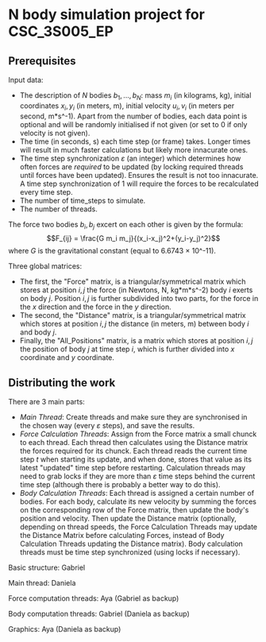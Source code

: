 # N body simulation project for CSC_3S005_EP

## Prerequisites

Input data:

- The description of $N$ bodies $b_1,\ldots,b_N$: mass $m_i$ (in kilograms, kg), initial coordinates $x_i,y_i$ (in meters, m), initial velocity $u_i,v_i$ (in meters per second, m\*s^-1). Apart from the number of bodies, each data point is optional and will be randomly initialised if not given (or set to 0 if only velocity is not given).
- The time (in seconds, s) each time step (or frame) takes. Longer times will result in much faster calculations but likely more innacurate ones.
- The time step synchronization $\varepsilon$ (an integer) which determines how often forces are _required_ to be updated (by locking required threads until forces have been updated). Ensures the result is not too innacurate. A time step synchronization of 1 will require the forces to be recalculated every time step.
- The number of time_steps to simulate.
- The number of threads.

The force two bodies $b_i, b_j$ excert on each other is given by the formula:
$$F_{ij} = \frac{G m_i m_j}{(x_i-x_j)^2+(y_i-y_j)^2}$$
where $G$ is the gravitational constant (equal to 6.6743 × 10^-11).

Three global matrices:

- The first, the "Force" matrix, is a triangular/symmetrical matrix which stores at position $i, j$ the force (in Newtons, N, kg\*m\*s^-2) body $i$ exerts on body $j$. Position $i, j$ is further subdivided into two parts, for the force in the $x$ direction and the force in the $y$ direction.
- The second, the "Distance" matrix, is a triangular/symmetrical matrix which stores at position $i, j$ the distance (in meters, m) between body $i$ and body $j$.
- Finally, the "All_Positions" matrix, is a matrix which stores at position $i, j$ the position of body $j$ at time step $i$, which is further divided into $x$ coordinate and $y$ coordinate.

## Distributing the work

There are 3 main parts:

- _Main Thread_: Create threads and make sure they are synchronised in the chosen way (every $\varepsilon$ steps), and save the results.
- _Force Calculation Threads_: Assign from the Force matrix a small chunck to each thread. Each thread then calculates using the Distance matrix the forces required for its chunck. Each thread reads the current time step $t$ when starting its update, and when done, stores that value as its latest "updated" time step before restarting. Calculation threads may need to grab locks if they are more than $\varepsilon$ time steps behind the current time step (although there is probably a better way to do this).
- _Body Calculation Threads_: Each thread is assigned a certain number of bodies. For each body, calculate its new velocity by summing the forces on the corresponding row of the Force matrix, then update the body's position and velocity. Then update the Distance matrix (optionally, depending on thread speeds, the Force Calculation Threads may update the Distance Matrix before calculating Forces, instead of Body Calculation Threads updating the Distance matrix). Body calculation threads must be time step synchronized (using locks if necessary).

Basic structure: Gabriel

Main thread: Daniela

Force computation threads: Aya (Gabriel as backup)

Body computation threads: Gabriel (Daniela as backup)

Graphics: Aya (Daniela as backup)
